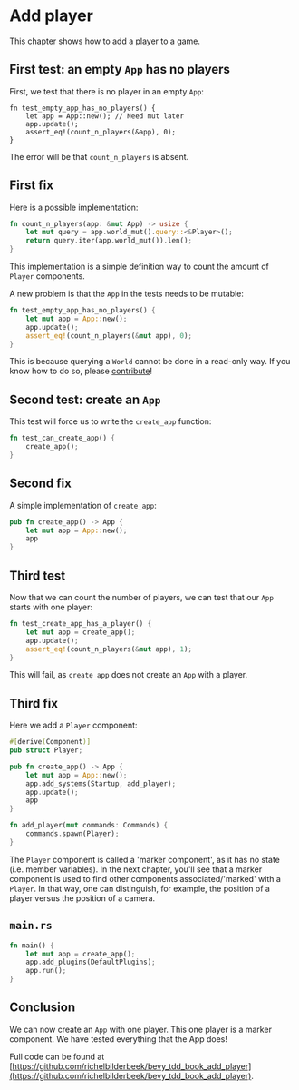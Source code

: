# Add player

This chapter shows how to add a player to a game.

## First test: an empty `App` has no players

First, we test that there is no player in an empty `App`:

```
fn test_empty_app_has_no_players() {
    let app = App::new(); // Need mut later
    app.update();
    assert_eq!(count_n_players(&app), 0);
}
```

The error will be that `count_n_players` is absent.

## First fix

Here is a possible implementation:

```rust
fn count_n_players(app: &mut App) -> usize {
    let mut query = app.world_mut().query::<&Player>();
    return query.iter(app.world_mut()).len();
}
```

This implementation is a simple definition way to count the
amount of `Player` components.

A new problem is that the `App` in the tests needs to be mutable:

```rust
fn test_empty_app_has_no_players() {
    let mut app = App::new();
    app.update();
    assert_eq!(count_n_players(&mut app), 0);
}
```

This is because querying a `World` cannot be done in a read-only way.
If you know how to do so, please [contribute](CONTRIBUTING.md)!

## Second test: create an `App`

This test will force us to write the `create_app` function:

```rust
fn test_can_create_app() {
    create_app();
}
```

## Second fix

A simple implementation of `create_app`:

```rust
pub fn create_app() -> App {
    let mut app = App::new();
    app
}
```

## Third test

Now that we can count the number of players,
we can test that our `App` starts with one player:

```rust
fn test_create_app_has_a_player() {
    let mut app = create_app();
    app.update();
    assert_eq!(count_n_players(&mut app), 1);
}
```

This will fail, as `create_app` does not create an `App` with
a player.

## Third fix

Here we add a `Player` component:

```rust
#[derive(Component)]
pub struct Player;

pub fn create_app() -> App {
    let mut app = App::new();
    app.add_systems(Startup, add_player);
    app.update();
    app
}

fn add_player(mut commands: Commands) {
    commands.spawn(Player);
}
```

The `Player` component is called a 'marker component',
as it has no state (i.e. member variables).
In the next chapter, you'll see that a marker component
is used to find other components associated/'marked' with a `Player`.
In that way, one can distinguish, for example, the position of a player
versus the position of a camera.

## `main.rs`

```rust
fn main() {
    let mut app = create_app();
    app.add_plugins(DefaultPlugins);
    app.run();
}
```

## Conclusion

We can now create an `App` with one player.
This one player is a marker component.
We have tested everything that the App does!

Full code can be found at [https://github.com/richelbilderbeek/bevy_tdd_book_add_player](https://github.com/richelbilderbeek/bevy_tdd_book_add_player).
